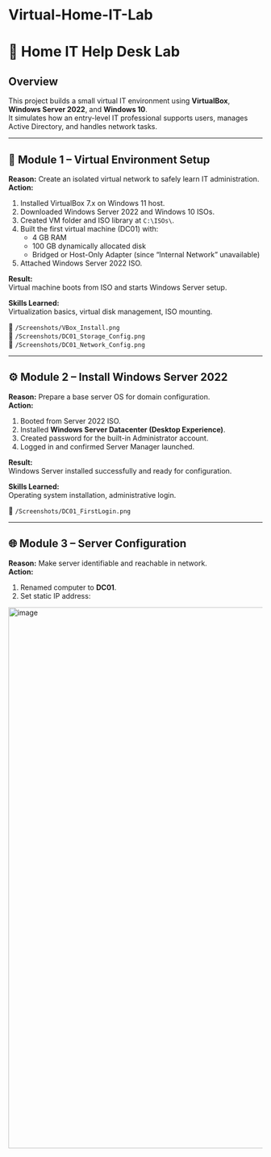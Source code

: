 # Virtual-Home-IT-Lab
# 🧩 Home IT Help Desk Lab

## Overview
This project builds a small virtual IT environment using **VirtualBox**, **Windows Server 2022**, and **Windows 10**.  
It simulates how an entry-level IT professional supports users, manages Active Directory, and handles network tasks.

---

## 🧱 Module 1 – Virtual Environment Setup

**Reason:** Create an isolated virtual network to safely learn IT administration.  
**Action:**
1. Installed VirtualBox 7.x on Windows 11 host.  
2. Downloaded Windows Server 2022 and Windows 10 ISOs.  
3. Created VM folder and ISO library at `C:\ISOs\`.  
4. Built the first virtual machine (DC01) with:
   - 4 GB RAM
   - 100 GB dynamically allocated disk  
   - Bridged or Host-Only Adapter (since “Internal Network” unavailable)
5. Attached Windows Server 2022 ISO.

**Result:**  
Virtual machine boots from ISO and starts Windows Server setup.

**Skills Learned:**  
Virtualization basics, virtual disk management, ISO mounting.

📸 `/Screenshots/VBox_Install.png`  
📸 `/Screenshots/DC01_Storage_Config.png`  
📸 `/Screenshots/DC01_Network_Config.png`

---

## ⚙️ Module 2 – Install Windows Server 2022

**Reason:** Prepare a base server OS for domain configuration.  
**Action:**
1. Booted from Server 2022 ISO.  
2. Installed **Windows Server Datacenter (Desktop Experience)**.  
3. Created password for the built-in Administrator account.  
4. Logged in and confirmed Server Manager launched.

**Result:**  
Windows Server installed successfully and ready for configuration.

**Skills Learned:**  
Operating system installation, administrative login.

📸 `/Screenshots/DC01_FirstLogin.png`

---

## 🌐 Module 3 – Server Configuration

**Reason:** Make server identifiable and reachable in network.  
**Action:**
1. Renamed computer to **DC01**.  
2. Set static IP address:  

<img width="1495" height="1073" alt="image" src="https://github.com/user-attachments/assets/8ad0ec17-d7ea-4044-ae9b-c6cd461504ff" />

